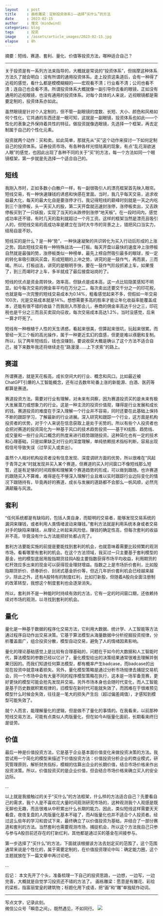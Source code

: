 ```yaml
---
layout    : post
title     : 画栋雕梁：定制投资体系1——选择“买什么”的方法
date      : 2023-02-15
author    : 慢文（mindwind）
categories: blog
tags      : 投资
image     : /assets/article_images/2023-02-15.jpg
elapse    : 8h
---
```


摘要：短线、赛道、套利、量化、价值等投资方法，哪种适合自己？

---

关于投资是有一系列方法来指导的，大概就是常说的“投资体系”，但揣摩这种体系方法久了就会明白：没有所谓的通用投资体系。走上投资这条道后，会有一种得了近视的感觉，看什么都是模模糊糊的——宏观看不清；行业看不清；公司也看不清；连自己也会看不清。所谓投资体系大概就像一副引导你去看的眼镜，正如没有通用的近视眼镜，也没有通用的投资体系。对每个具体的人来说，近视眼镜都是需要定制的，投资体系亦如此。

虽然眼镜是针对个人定制的，但不管一副眼镜的度数、长短、大小、颜色和风格如何个性化，它共通的东西还是一眼可知，这就是一副眼镜，投资体系也如此——个性化的表象之外保持着共性的特征。做投资就像选眼镜，先选择一个框架，再去定制属于自己的个性化元素。

投资就两个动作：买和卖。如此简单，那就先从“买”这个动作来探讨一下如何定制自己的投资体系。证券投资市场，有各种各样光怪陆离的现象，有点“乱花渐欲迷人眼”的感觉，也因此出现了各种不同的关于“买”的方法，每一个方法如同一个眼镜框架，第一步就是先选择一个适合自己的。


## 短线
我刚入市时，正如多数小白散户一样，有一副很吸引人的漂亮框架首先映入眼帘。短线交易，有一种快速赚钱的诱惑和快感在里面。当时，我几乎每天交易，追求收益最大化，每天的最大化自是要涨停才行。我记得短线的巅峰时刻就是一天之内吃到三个涨停板，头一天买入的股，第二天开盘就迅速封涨停，涨停板卖出，又去跌停板买到了一只妖股，实现了当天的从跌停到涨停“地天板”。在一段时间内，感觉成功率还不错，有时几天的盈利就超过一个月工资。这样的框架当然是漂亮且吸引人的，但短线交易的高成功率是建立在当时大牛市的背景之上，错把风口当实力，结局自是不妙。

短线买的是什么？是一种“势”，一种快速凝聚的共识转化为买入行动后形成的上涨之势。因此短线交易有一种特殊战法——打板。每天开盘以最快的速度冲上涨停板自然就是最强的势，涨停板类似一种榜单，最先上榜自然吸引最多的眼球，按一定的转化率吸引跟风买盘，形成短期的上冲之势，讲究的是一鼓作气，再而衰，三而竭。所以，打板战法，讲究的是眼明手快，要在一鼓作气阶段抓紧上车，如果慢了，到三而竭时才上车，多半就成了最后接盘站岗的了。

短线的优点是资金周转快，效率高，但缺点是成本高，这一点比较隐匿感知不明显。如今每次交易的佣金率平均在万分之二，每次卖出还要交千分之一的印花税，也就是每一次完整的短线交易成本为0.14%，粗看感觉起来不多，但假如一年交易100次，光是交易成本就是14%。想想需要多高的胜率才能让年化收益率能覆盖成本，还能有很不错的收益？而我刚入市那会儿，券商的佣金率高达千分之三，印花税也是千分之三而且买卖双向征收，每次交易成本高达1.2%，当时没感觉，后来一算才吓死了。

短线有一种根植于人性的天生诱惑，看起来很美，但算起来很坑，玩起来很累。而曾经一天三个板的高光操作，属于一种更近玄幻的盘感，但更是难以琢磨和复制。所以，玩了两年短线后，钱也没赚到，要说收获大概是确认了这个方法不适合自己，接下来数年我还将继续走在“路漫漫......上下求索”的路上。


## 赛道
所谓赛道，就是天花板高，成长空间大的行业、概念和风口。比如最近被ChatGPT引爆的人工智能概念，还有过去数年轮番上涨的新能源、白酒、医药等都算是赛道。

赛道投资方法，需要对行业有理解，对未来有洞察，因为赛道投资买的是未来有极大发展潜力或想象力的行业。这是一种主流的投资价值观，赚得是行业发展和成长的钱。赛道投资的难度在于深入理解一个行业并不容易，同时还要在此基础上保持不断的跟踪学习，了解最新的行业进展。深入研究和跟踪一个行业，这方面是机构投资者的优势，对于个人来说在信息获取上是处于劣势的。所以有些个人投资者也会把对赛道的投资简化为一种基于风口的技术趋势投资——基于K线图、趋势线、成交量和一些行业风口概念的热度来进行趋势跟随投资。这种简化也有一定的技术和心理基础，只是如果缺乏对行业的深度理解，单纯依赖技术指标判断，容易出现假信号导致失误（过早买入或卖出）。

虽然个人相对机构投资者没有信息发现、深度调研方面的优势，所以很难在“风起于青萍之末”时就发现并买入某个赛道，但赛道的买入时间窗口不像短线那么短暂，还是有足够的时间观察和理解某个赛道趋势的形成，可以做到跟随。也许赛道的跟随买入不算难，难得是在不够深入理解行业且难以实时跟踪行业边际变化的情况下跟随持有，毕竟再好的赛道，成长与发展的道路都不会那么一帆风顺，必然充满颠簸与风浪。


## 套利
“任何系统都是有缺陷的，包括人类自身，而聪明的交易者，能够发现交易系统的漏洞来赚钱，或者利用人类情绪波动来赚钱。”套利方法就是利用系统本身或者交易对手的缺陷来赚钱，从理论上听起来风险低，赚钱的确定性高，但每次套利的收益并不高，毕竟没有什么方法能把好处都占完了。

套利方法要能实施的前提是要能找到套利的机会，也就意味着需要比较频繁的观测市场，看看哪里有套利的机会。在这个方法领域，我买过一只主要基于套利模型的基金，他的模型底层用股指期货挂钩A股主要指数获得市场平均收益，利用期货的杠杆效应多出来的现金可以获得现金理财增益。指数之上是市场折价套利，比如股指期货折价、债券折价、封闭式基金折价等，但近几年折价套利机会已经越来越少。除此之外，还有A股特有的制度红利，比如打新股，但随着A股向全面注册制的改革转型，我想这个制度套利也会逐渐消失。

所以，套利并不是一种能时时持续有效的方法，它有一定的时间窗口期，还依赖持续对市场的观测，以寻找到套利的机会。


## 量化
量化是一种基于数据的程序化交易方法，它利用大数据、统计学、人工智能等方法通过程序自动作出交易决策。它基于算法模型从海量数据中分析挖掘投资规律，分析覆盖面广，组合投资分散，模型自动交易，避免了人的情绪因素影响。

量化的理论基础感觉上是比较有合理基础的，问题在于如今的大数据和人工智能时代，算法模型的参数已经以亿计了，量化模型给出的决策结果通常很难去理解并倒果归因的。而我们知道任何算法模型，都有概率产生badcase，而badcase的出现在投资中就意味着损失。另外，量化模型策略是通过分析市场规律去捕捉交易机会，同一个市场中会有大量不同的程序模型策略在执行，这本是一场军备竞赛，更好更快的模型可能会抢先发现并交易。另外市场本身也会随时代变化，而人工智能是基于历史数据积累规律的，旧模型在新时代可能就失效了，而困难在于很难预见模型什么时候会失效，往往是一笔大的损失产生后（超过偏差阈值），才感知到模型可能失效了。

就个人而言，能理解量化的逻辑，但是做不了量化的事情的。在我看来，以前那种短线交易方法，可能有点类似人肉版量化，但在如今AI版量化面前，长期看来终归是徒劳。


## 价值
最后一种是价值投资方法，它是基于企业基本面价值变化来做投资决策的方法。我尝试用一个简化的模型来描述下价值投资方法：价值投资分析企业的商业模式，研究管理原则，解析财务指标，模糊的估算出企业的长期价值，结合市场价格来作出投资决策。所以，价值投资买的是企业价值，但会结合市场价格来确立买入的安全边际。

...

以上就是我接触过的关于“买什么”的方法框架，什么样的方法适合自己？先要看自己的需求，我个人是不喜欢花大量时间观测研究市场的，这种观测我个人观感是既无聊也无趣，而且很难从中积累出什么长期的能力。因此，类似短线这样需要天天看盘，夜夜复盘的人肉版量化基本不碰了，而AI版量化也并不适合个人投资者。经过这么些年的学习和尝试下来，最终确立了以价值投资为基础，并结合了一部分赛道和套利的方法。当然套利也需要观测市场，捕捉机会，所以这个方法我自己只参与参与A股目前还存在的打新红利，其他都是通过买的基金在间接参与。

第一步选择了“买什么”的方法，下面就该根据该方法去划定买的范围了，这个范围通常来说是个性化的，属于需要定制的，在价值投资理论中叫：确定能力圈，这个主题就放在下一篇文章中再讨论吧。

...

后记：
本文先开了个头，准备梳理一下自己的投资思路，一边想，一边写，一边完善，大概就是自觉学习投资还不错的方法了。
画栋雕梁：愿意是有雕花、彩绘的梁栋，指富丽堂皇的建筑物；标题化用下成语，把“画”和“雕”单独赋作动词。


---
写点文字，记录此刻。  
微信公众号「瞬息之间」，既然遇见，不如同行。
![](/assets/images/qrcode_wechat_avatar.jpg)
